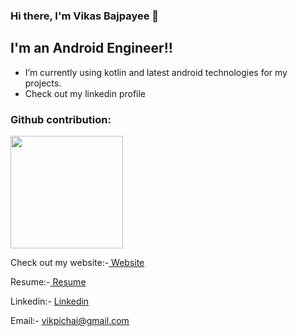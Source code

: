 ### Hi there, I'm Vikas Bajpayee 👋

## I'm an Android Engineer!!

- I’m currently using kotlin and latest android technologies for my projects.
- Check out my linkedin profile

### Github contribution:


<img height="180em" src="https://github-readme-stats.vercel.app/api?username=vikasmain&show_icons=true&hide_border=true&&count_private=true&include_all_commits=true" />


<p>Check out my website:-<a href = "https://vikasmain.github.io/"> Website </a></p>

<p>Resume:-<a href= "https://drive.google.com/file/d/1gjrqC2RnB9LWq2X-L3qNm1lUoA30m0he/view"> Resume</a></p>

Linkedin:- <a href= "https://www.linkedin.com/in/vikas-bajpayee-4a17aa106/">Linkedin</a>

Email:- vikpichai@gmail.com
